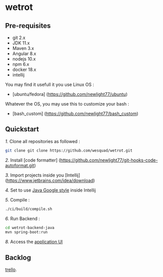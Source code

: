 # wetrot

## Pre-requisites

- git 2.x
- JDK 11.x
- Maven 3.x
- Angular 8.x
- nodejs 10.x
- npm 6.x
- docker 18.x
- intellij

You may find it usefull it you use Linux OS :

- [ubuntu/fedora] (https://github.com/newlight77/ubuntu)

Whatever the OS, you may use this to customize your bash :

- [bash_custom] (https://github.com/newlight77/bash_custom)

## Quickstart

_1._ Clone all repositories as followed :

```bash
git clone git clone https://github.com/wesquad/wetrot.git
```

_2._ Install [code formatter] (https://github.com/newlight77/git-hooks-code-autoformat.git)

_3._ Import projects inside you [Intellij] (https://www.jetbrains.com/idea/download)

_4._ Set to use [Java Google style](https://github.com/google/styleguide/blob/gh-pages/intellij-java-google-style.xml) inside Intellij

_5._ Compile :

```bash
./ci/build/compile.sh
```

_6._ Run Backend :

```bash
cd wetrot-backend-java
mvn spring-boot:run
```

_8._ Access the [application UI](http://localhost:8080)

## Backlog

[trello](https://trello.com/b/HX4zDeN8/wetrot).
